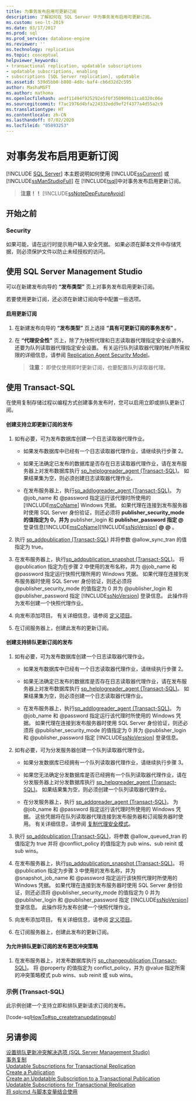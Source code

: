 ```yaml
---
title: 为事务发布启用可更新订阅
description: 了解如何在 SQL Server 中为事务发布启用可更新订阅。
ms.custom: seo-lt-2019
ms.date: 03/17/2017
ms.prod: sql
ms.prod_service: database-engine
ms.reviewer: ''
ms.technology: replication
ms.topic: conceptual
helpviewer_keywords:
- transactional replication, updatable subscriptions
- updatable subscriptions, enabling
- subscriptions [SQL Server replication], updatable
ms.assetid: 539d5bb0-b808-4d8c-baf4-cb6d32d2c595
author: MashaMSFT
ms.author: mathoma
ms.openlocfilehash: aedf11494f925292e5f0f350909b11ca0320c06e
ms.sourcegitcommit: f7ac1976d4bfa224332edd9ef2f4377a4d55a2c9
ms.translationtype: HT
ms.contentlocale: zh-CN
ms.lasthandoff: 07/02/2020
ms.locfileid: "85893253"
---
```

# <a name="enable-updating-subscriptions-for-transactional-publications"></a>对事务发布启用更新订阅
[!INCLUDE [SQL Server](../../../includes/applies-to-version/sqlserver.md)]
  本主题说明如何使用 [!INCLUDE[ssCurrent](../../../includes/sscurrent-md.md)] 或 [!INCLUDE[ssManStudioFull](../../../includes/ssmanstudiofull-md.md)] 在 [!INCLUDE[tsql](../../../includes/tsql-md.md)]中对事务发布启用更新订阅。  
  
> **注意！！** [!INCLUDE[ssNoteDepFutureAvoid](../../../includes/ssnotedepfutureavoid-md.md)]  
  

##  <a name="before-you-begin"></a><a name="BeforeYouBegin"></a> 开始之前  
  
###  <a name="security"></a><a name="Security"></a> Security  
 如果可能，请在运行时提示用户输入安全凭据。 如果必须在脚本文件中存储凭据，则必须保护文件以防止未经授权的访问。  
  
##  <a name="using-sql-server-management-studio"></a><a name="SSMSProcedure"></a> 使用 SQL Server Management Studio  
 可以在新建发布向导的 **“发布类型”** 页上对事务发布启用更新订阅。  
  
 若要使用更新订阅，还必须在新建订阅向导中配置一些选项。  
  
#### <a name="to-enable-updating-subscriptions"></a>启用更新订阅  
  
1.  在新建发布向导的 **“发布类型”** 页上选择 **“具有可更新订阅的事务发布”** 。  
  
2.  在 **“代理安全性”** 页上，除了为快照代理和日志读取器代理指定安全设置外，还要为队列读取器代理指定安全设置。 有关运行队列读取器代理的帐户所需权限的详细信息，请参阅 [Replication Agent Security Model](../../../relational-databases/replication/security/replication-agent-security-model.md)。  

    > **注意：** 即使仅使用即时更新订阅，也要配置队列读取器代理。  
  
##  <a name="using-transact-sql"></a><a name="TsqlProcedure"></a> 使用 Transact-SQL  
 在使用复制存储过程以编程方式创建事务发布时，您可以启用立即或排队更新订阅。  
  
#### <a name="to-create-a-publication-that-supports-immediate-updating-subscriptions"></a>创建支持立即更新订阅的发布  
  
1.  如有必要，可为发布数据库创建一个日志读取器代理作业。  
  
    -   如果发布数据库中已经有一个日志读取器代理作业，请继续执行步骤 2。  
  
    -   如果无法确定已发布的数据库是否存在日志读取器代理作业，请在发布服务器上对发布数据库执行 [sp_helplogreader_agent &#40;Transact-SQL&#41;](../../../relational-databases/system-stored-procedures/sp-helplogreader-agent-transact-sql.md)。 如果结果集为空，则必须创建日志读取器代理作业。  
  
    -   在发布服务器上，执行[sp_addlogreader_agent &#40;Transact-SQL&#41;](../../../relational-databases/system-stored-procedures/sp-addlogreader-agent-transact-sql.md)。 为 \@job_name 和 \@password 指定运行该代理时所使用的 [!INCLUDE[msCoName](../../../includes/msconame-md.md)] Windows 凭据。 如果代理在连接到发布服务器时使用 SQL Server 身份验证，则还必须将 **publisher_security_mode 的值指定为 0，并为** publisher_login 和 **publisher_password 指定 \@**  登录信息[!INCLUDE[msCoName](../../../includes/msconame-md.md)][!INCLUDE[ssNoVersion](../../../includes/ssnoversion-md.md)] **\@** **\@** 。  
  
2.  执行 [sp_addpublication &#40;Transact-SQL&#41;](../../../relational-databases/system-stored-procedures/sp-addpublication-transact-sql.md) 并将参数 \@allow_sync_tran 的值指定为 true。  
  
3.  在发布服务器上，执行[sp_addpublication_snapshot &#40;Transact-SQL&#41;](../../../relational-databases/system-stored-procedures/sp-addpublication-snapshot-transact-sql.md)。 将 \@publication 指定为在步骤 2 中使用的发布名称，并为 \@job_name 和 \@password 指定运行快照代理所用的 Windows 凭据。 如果代理在连接到发布服务器时使用 SQL Server 身份验证，则还必须将 \@publisher_security_mode 的值指定为 0 并为 \@publisher_login 和 \@publisher_password 指定 [!INCLUDE[ssNoVersion](../../../includes/ssnoversion-md.md)] 登录信息。 此操作将为发布创建一个快照代理作业。  
  
4.  向发布添加项目。 有关详细信息，请参阅 [定义项目](../../../relational-databases/replication/publish/define-an-article.md)。  
  
5.  在订阅服务器上，创建此发布的更新订阅。   
  
#### <a name="to-create-a-publication-that-supports-queued-updating-subscriptions"></a>创建支持排队更新订阅的发布  
  
1.  如有必要，可为发布数据库创建一个日志读取器代理作业。  
  
    -   如果发布数据库中已经有一个日志读取器代理作业，请继续执行步骤 2。  
  
    -   如果无法确定已发布的数据库是否存在日志读取器代理作业，请在发布服务器上对发布数据库执行 [sp_helplogreader_agent &#40;Transact-SQL&#41;](../../../relational-databases/system-stored-procedures/sp-helplogreader-agent-transact-sql.md)。 如果结果集为空，则必须创建一个日志读取器代理作业。  
  
    -   在发布服务器上，执行[sp_addlogreader_agent &#40;Transact-SQL&#41;](../../../relational-databases/system-stored-procedures/sp-addlogreader-agent-transact-sql.md)。 为 \@job_name 和 \@password 指定运行该代理时所使用的 Windows 凭据。 如果代理在连接到发布服务器时使用 SQL Server 身份验证，则还必须将 \@publisher_security_mode 的值指定为 0 并为 \@publisher_login 和 \@publisher_password 指定 [!INCLUDE[ssNoVersion](../../../includes/ssnoversion-md.md)] 登录信息。  
  
2.  如有必要，可为分发服务器创建一个队列读取器代理作业。  
  
    -   如果分发数据库已经拥有一个队列读取器代理作业，请继续执行步骤 3。  
  
    -   如果您无法确定分发数据库是否已经拥有一个队列读取器代理作业，请在分发服务器上对分发数据库执行 [sp_helpqreader_agent &#40;Transact-SQL&#41;](../../../relational-databases/system-stored-procedures/sp-helpqreader-agent-transact-sql.md)。 如果结果集为空，则必须创建一个队列读取器代理作业。  
  
    -   在分发服务器上，执行 [sp_addqreader_agent &#40;Transact-SQL&#41;](../../../relational-databases/system-stored-procedures/sp-addqreader-agent-transact-sql.md)。 为 \@job_name 和 \@password 指定运行该代理时所使用的 Windows 凭据。 这些凭据将在队列读取器代理连接到发布服务器和订阅服务器时使用。 有关详细信息，请参阅 [复制代理安全模式](../../../relational-databases/replication/security/replication-agent-security-model.md)。  
  
3.  执行 [sp_addpublication &#40;Transact-SQL&#41;](../../../relational-databases/system-stored-procedures/sp-addpublication-transact-sql.md)，将参数 \@allow_queued_tran 的值指定为 true 并将 \@conflict_policy 的值指定为 pub wins、sub reinit 或 sub wins。  
  
4.  在发布服务器上，执行[sp_addpublication_snapshot (Transact-SQL)](../../../relational-databases/system-stored-procedures/sp-addpublication-snapshot-transact-sql.md)。 将 \@publication 指定为步骤 3 中使用的发布名称，并为 \@snapshot_job_name 和 \@password 指定运行该快照代理时所使用的 Windows 凭据。 如果代理在连接到发布服务器时使用 SQL Server 身份验证，则还必须将 \@publisher_security_mode 的值指定为 0 并为 \@publisher_login 和 \@publisher_password 指定 [!INCLUDE[ssNoVersion](../../../includes/ssnoversion-md.md)] 登录信息。 此操作将为发布创建一个快照代理作业。  
  
5.  向发布添加项目。 有关详细信息，请参阅 [定义项目](../../../relational-databases/replication/publish/define-an-article.md)。  
  
6.  在订阅服务器上，创建此发布的更新订阅。  
  
#### <a name="to-change-the-conflict-policy-for-a-publication-that-allows-queued-updating-subscriptions"></a>为允许排队更新订阅的发布更改冲突策略  
  
1.  在发布服务器上，对发布数据库执行 [sp_changepublication &#40;Transact-SQL&#41;](../../../relational-databases/system-stored-procedures/sp-changepublication-transact-sql.md)。 将 \@property 的值指定为 conflict_policy，并为 \@value 指定所需的冲突策略模式 pub wins、sub reinit 或 sub wins。  
  
###  <a name="example-transact-sql"></a><a name="TsqlExample"></a> 示例 (Transact-SQL)  
 此示例创建一个支持立即和排队更新请求订阅的发布。  
  
 [!code-sql[HowTo#sp_createtranupdatingpub](../../../relational-databases/replication/codesnippet/tsql/enable-updating-subscrip_1.sql)]  
  
## <a name="see-also"></a>另请参阅  
 [设置排队更新冲突解决选项 &#40;SQL Server Management Studio&#41;](../../../relational-databases/replication/publish/create-an-updatable-subscription-to-a-transactional-publication.md)   
 [事务复制](../../../relational-databases/replication/transactional/transactional-replication.md)   
 [Updatable Subscriptions for Transactional Replication](../../../relational-databases/replication/transactional/updatable-subscriptions-for-transactional-replication.md)   
 [Create a Publication](../../../relational-databases/replication/publish/create-a-publication.md)   
 [Create an Updatable Subscription to a Transactional Publication](create-an-updatable-subscription-to-a-transactional-publication.md)   
 [Updatable Subscriptions for Transactional Replication](../../../relational-databases/replication/transactional/updatable-subscriptions-for-transactional-replication.md)   
 [将 sqlcmd 与脚本变量结合使用](../../../relational-databases/scripting/sqlcmd-use-with-scripting-variables.md)  
  
  
